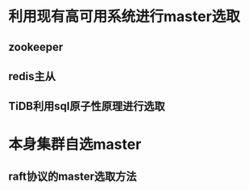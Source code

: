 # 利用现有高可用系统进行master选取
## zookeeper
## redis主从
## TiDB利用sql原子性原理进行选取

# 本身集群自选master
## raft协议的master选取方法
